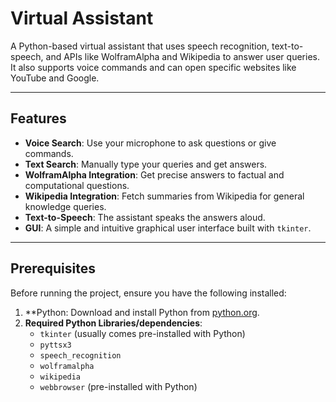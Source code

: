 # Virtual Assistant

A Python-based virtual assistant that uses speech recognition, text-to-speech, and APIs like WolframAlpha and Wikipedia to answer user queries. It also supports voice commands and can open specific websites like YouTube and Google.

---

## Features

- **Voice Search**: Use your microphone to ask questions or give commands.
- **Text Search**: Manually type your queries and get answers.
- **WolframAlpha Integration**: Get precise answers to factual and computational questions.
- **Wikipedia Integration**: Fetch summaries from Wikipedia for general knowledge queries.
- **Text-to-Speech**: The assistant speaks the answers aloud.
- **GUI**: A simple and intuitive graphical user interface built with `tkinter`.

---

## Prerequisites

Before running the project, ensure you have the following installed:

1. **Python: Download and install Python from [python.org](https://www.python.org/).
2. **Required Python Libraries/dependencies**:
   - `tkinter` (usually comes pre-installed with Python)
   - `pyttsx3`
   - `speech_recognition`
   - `wolframalpha`
   - `wikipedia`
   - `webbrowser` (pre-installed with Python)

